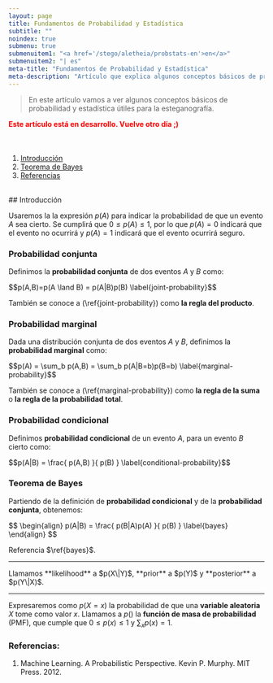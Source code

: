 ```yaml
---
layout: page
title: Fundamentos de Probabilidad y Estadística
subtitle: "" 
noindex: true
submenu: true
submenuitem1: "<a href='/stego/aletheia/probstats-en'>en</a>"
submenuitem2: "| es"
meta-title: "Fundamentos de Probabilidad y Estadística"
meta-description: "Artículo que explica algunos conceptos básicos de probabilidad y estadística útiles para la esteganografía"
---
```


> En este artículo vamos a ver algunos conceptos básicos de probabilidad y 
> estadística útiles para la esteganografía.


<p style='color:red;font-weight:bold'>
    Este artículo está en desarrollo. Vuelve otro día ;)
</p>


<style>
    [id]::before {
        content: '';
        display: block;
        height:      70px;
        margin-top: -70px;
        visibility: hidden;
    }
</style>

<div class='menu' style='margin-top:50px'></div>

1. [Introducción](#introducción)
2. [Teorema de Bayes](#teorema-de-bayes)
3. [Referencias](#referencias)


<br>
## Introducción

Usaremos la la expresión $p(A)$ para indicar la probabilidad de que un evento $A$ sea cierto. Se cumplirá que $0 \le p(A) \le1$, por lo que $p(A)=0$ indicará que el evento no ocurrirá y $p(A)=1$ indicará que el evento ocurrirá seguro. 


### Probabilidad conjunta

Definimos la **probabilidad conjunta** de dos eventos $A$ y $B$ como:

<p>
$$p(A,B)=p(A \land B) = p(A|B)p(B) \label{joint-probability}$$
</p>

También se conoce a (\ref{joint-probability}) como **la regla del producto**.


### Probabilidad marginal

Dada una distribución conjunta de dos eventos $A$ y $B$, definimos la **probabilidad marginal** como:

<p>
$$p(A) = \sum_b p(A,B) = \sum_b p(A|B=b)p(B=b) \label{marginal-probability}$$
</p>


También se conoce a (\ref{marginal-probability}) como **la regla de la suma** o **la regla de la probabilidad total**.


### Probabilidad condicional 

Definimos **probabilidad condicional** de un evento $A$, para un evento $B$ cierto como:

<p>
$$p(A|B) = \frac{ p(A,B) }{ p(B) } \label{conditional-probability}$$
</p>


### Teorema de Bayes

Partiendo de la definición de **probabilidad condicional** y de la **probabilidad conjunta**, obtenemos:

<p>
$$
\begin{align}
   p(A|B) = \frac{ p(B|A)p(A) }{ p(B) }
   \label{bayes}
\end{align}
$$

Referencia $\ref{bayes}$.
</p>






<hr>
Llamamos **likelihood** a $p(X\|Y)$, **prior** a $p(Y)$ y **posterior** a $p(Y\|X)$.
<hr>

Expresaremos como $p(X=x)$ la probabilidad de que una **variable aleatoria** $X$ tome como valor $x$. Llamamos a $p()$ la **función de masa de probabilidad** (PMF), que cumple que $0 \le p(x) \le 1$ y $\sum_x p(x)=1$.








### Referencias:

1. Machine Learning. A Probabilistic Perspective. Kevin P. Murphy. MIT Press. 2012.







